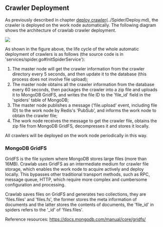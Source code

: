 ## Crawler Deployment

As previously described in chapter [deploy crawler](../Spider/Deploy.md)(../Spider/Deploy.md), the crawler is deployed on the work node automatically. The following diagram shows the architecture of crawlab crawler deployment.

![](https://crawlab.oss-cn-hangzhou.aliyuncs.com/v0.3.0/node-deployment.png)

As shown in the figure above, the life cycle of the whole automatic deployment of crawlers is as follows (the source code is in 'services/spider.go#InitSpiderService'):

1. The master node will get the crawler information from the crawler directory every 5 seconds, and then update it to the database (this process does not involve file upload);
2. The master node obtains all the crawler information from the database every 60 seconds, then packages the crawler into a zip file and uploads it to MongoDB GridFS, and writes the file ID to the 'file_id' field in the 'spiders' table of MongoDB;
3. The master node publishes a message ('file.upload' event, including file ID) to the work node by Redis's 'PubSub', and informs the work node to obtain the crawler file;
4. The work node receives the message to get the crawler file, obtains the zip file from MongoDB GridFS, decompresses it and stores it locally.

All crawlers will be deployed on the work node periodically in this way.

### MongoDB GridFS

GridFS is the file system where MongoDB stores large files (more than 16MB). Crawlab uses GridFS as an intermediate medium for crawler file storage, which enables the work node to acquire actively and deploy locally. This bypasses other traditional transport methods, such as RPC, message queue, HTTP, which require more complex and cumbersome configuration and processing.

Crawlab saves files on GridFS and generates two collections, they are 'files.files' and 'files.fs', the former stores the meta information of documents and the latter stores the contents of documents, the 'file_id' in spiders refers to the '_id' of 'files.files'.

Reference resources: https://docs.mongodb.com/manual/core/gridfs/
